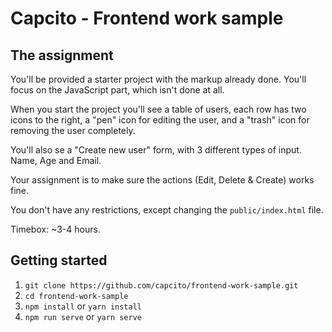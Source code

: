 # Capcito - Frontend work sample

## The assignment

You'll be provided a starter project with the markup already done. You'll focus on the JavaScript part, which isn't done at all.

When you start the project you'll see a table of users, each row has two icons to the right, a "pen" icon for editing the user, and a "trash" icon for removing the user completely.

You'll also se a "Create new user" form, with 3 different types of input. Name, Age and Email.

Your assignment is to make sure the actions (Edit, Delete & Create) works fine.

You don't have any restrictions, except changing the `public/index.html` file.

Timebox: ~3-4 hours.

## Getting started
1. `git clone https://github.com/capcito/frontend-work-sample.git`
2. `cd frontend-work-sample`
3. `npm install` or `yarn install`
4. `npm run serve` or `yarn serve`